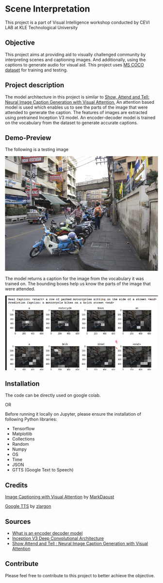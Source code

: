 
# Scene Interpretation

This project is a part of Visual Intelligence workshop conducted by CEVI LAB at KLE Technological University

## Objective
This project aims at providing aid to visually challenged community by interpreting scenes and captioning images. And additionally, using the captions to generate audio for visual aid. This project uses [MS COCO dataset](http://cocodataset.org/#home) for training and testing. 

## Project description
The model architecture in this project is similar to [Show, Attend and Tell: Neural Image Caption Generation with Visual Attention.](https://arxiv.org/abs/1502.03044) An attention based model is used which enables us to see the parts of the image that were attended to generate the caption. The features of images are extracted using pretrained Inception V3 model. An encoder-decoder model is trained on the vocabulary from the dataset to generate accurate captions.

## Demo-Preview

The following is a testing image

![Testing Image](https://github.com/khushijain21/scene_interpretation/blob/main/Unknown.png)

The model returns a caption for the image from the vocabulary it was trained on. The bounding boxes help us know the parts of the image that were attended. 

![Image](https://github.com/khushijain21/scene_interpretation/blob/main/final.png)


## Installation

The code can be directly used on google colab. 

OR

Before running it locally on Jupyter, please ensure the installation of following Python libraries:

* Tensorflow
* Matplotlib
* Collections
* Random
* Numpy
* OS
* Time
* JSON
* GTTS (Google Text to Speech)

## Credits

[Image Captioning with Visual Attention](https://github.com/tensorflow/docs/blob/master/site/en/tutorials/text/image_captioning.ipynb) by [MarkDaoust](https://github.com/MarkDaoust)

[Google TTS](https://github.com/zlargon/google-tts) by [zlargon](https://github.com/zlargon/google-tts/commits?author=zlargon)

## Sources

* [What is an encoder decoder model](https://towardsdatascience.com/what-is-an-encoder-decoder-model-86b3d57c5e1a)
* [Inception V3 Deep Convolutional Architecture](https://software.intel.com/content/www/us/en/develop/articles/inception-v3-deep-convolutional-architecture-for-classifying-acute-myeloidlymphoblastic.html)
* [Show Attend and Tell : Neural Image Caption Generation with Visual Attention](https://arxiv.org/abs/1502.03044)
## Contribute

Please feel free to contribute to this project to better achieve the objective. 
